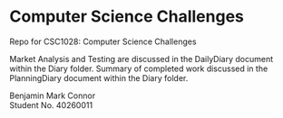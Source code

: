 # Computer Science Challenges
Repo for CSC1028: Computer Science Challenges 

Market Analysis and Testing are discussed in the DailyDiary document within the Diary folder.
Summary of completed work discussed in the PlanningDiary document within the Diary folder.
 
Benjamin Mark Connor  
Student No. 40260011
